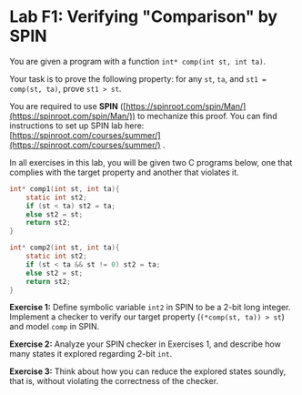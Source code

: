 Lab F1: Verifying "Comparison" by SPIN
===

You are given a program with a function `int* comp(int st, int ta)`.

Your task is to prove the following property: for any `st`, `ta`, and `st1 = comp(st, ta)`, prove `st1 > st`.

You are required to use **SPIN** ([https://spinroot.com/spin/Man/](https://spinroot.com/spin/Man/)) to mechanize this proof. You can find instructions to set up SPIN lab here: [https://spinroot.com/courses/summer/](https://spinroot.com/courses/summer/) .

In all exercises in this lab, you will be given two C programs below, one that complies with the target property and another that violates it.

```c
int* comp1(int st, int ta){
    static int st2;
    if (st < ta) st2 = ta;
    else st2 = st;
    return st2;
}

int* comp2(int st, int ta){
    static int st2;
    if (st < ta && st != 0) st2 = ta;
    else st2 = st;
    return st2;
}
```

**Exercise 1:**
Define symbolic variable `int2` in SPIN to be a 2-bit long integer. Implement a checker to verify our target property (`(*comp(st, ta)) > st`) and model `comp` in SPIN.

**Exercise 2:**
Analyze your SPIN checker in Exercises 1, and describe how many states it explored regarding 2-bit `int`.

**Exercise 3:**
Think about how you can reduce the explored states soundly, that is, without violating the correctness of the checker.


